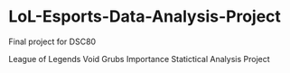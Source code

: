# LoL-Esports-Data-Analysis-Project
Final project for DSC80 

League of Legends Void Grubs Importance Statictical Analysis Project
